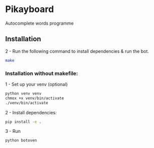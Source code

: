 # Pikayboard

Autocomplete words programme

## Installation

2 - Run the following command to install dependencies & run the bot.
```bash
make
```

### Installation without makefile:

1 - Set up your venv (optional)
```bash
python venv venv
chmox +x venv/bin/activate
./venv/bin/activate
```

2 - Install dependencies:
```bash
pip install -e .
```

3 - Run
```bash
python botoven
```
